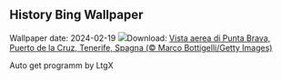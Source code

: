 ## History Bing Wallpaper
Wallpaper date: 2024-02-19
![](https://www.bing.com/th?id=OHR.CarnavalTenerife_IT-IT6859565404_UHD.jpg&w=1000)Download: [Vista aerea di Punta Brava, Puerto de la Cruz, Tenerife, Spagna (© Marco Bottigelli/Getty Images)](https://www.bing.com/th?id=OHR.CarnavalTenerife_IT-IT6859565404_UHD.jpg)

Auto get programm by LtgX
